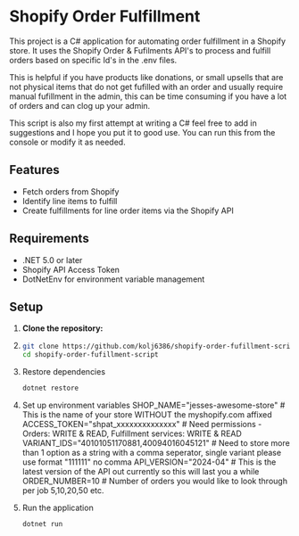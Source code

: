 # Shopify Order Fulfillment

This project is a C# application for automating order fulfillment in a Shopify store. It uses the Shopify Order & Fufilments API's to process and fulfill orders based on specific Id's in the .env files.

This is helpful if you have products like donations, or small upsells that are not physical items that do not get fufilled with an order and 
usually require manual fufillment in the admin, this can be time consuming if you have a lot of orders and can clog up your admin. 

This script is also my first attempt at writing a C# feel free to add in suggestions and I hope you put it to good use. You can run this from the console 
or modify it as needed. 


## Features

- Fetch orders from Shopify
- Identify line items to fulfill
- Create fulfillments for line order items via the Shopify API

## Requirements

- .NET 5.0 or later
- Shopify API Access Token
- DotNetEnv for environment variable management

## Setup

1. **Clone the repository:**
1. ```bash
   git clone https://github.com/kolj6386/shopify-order-fufillment-script.git
   cd shopify-order-fufillment-script

2. Restore dependencies
	```bash
	dotnet restore

3. Set up environment variables 
	SHOP_NAME="jesses-awesome-store" # This is the name of your store WITHOUT the myshopify.com affixed
	ACCESS_TOKEN="shpat_xxxxxxxxxxxxxx" # Need permissions - Orders: WRITE & READ, Fulfillment services: WRITE & READ
	VARIANT_IDS="40101051170881,40094016045121" # Need to store more than 1 option as a string with a comma seperator, single variant please use format "111111" no comma
	API_VERSION="2024-04" # This is the latest version of the API out currently so this will last you a while
	ORDER_NUMBER=10 # Number of orders you would like to look through per job 5,10,20,50 etc.

4. Run the application 
	```bash
	dotnet run
